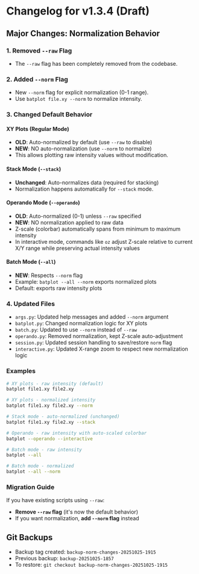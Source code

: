 # Changelog for v1.3.4 (Draft)

## Major Changes: Normalization Behavior

### 1. Removed `--raw` Flag
- The `--raw` flag has been completely removed from the codebase.

### 2. Added `--norm` Flag
- New `--norm` flag for explicit normalization (0-1 range).
- Use `batplot file.xy --norm` to normalize intensity.

### 3. Changed Default Behavior

#### XY Plots (Regular Mode)
- **OLD**: Auto-normalized by default (use `--raw` to disable)
- **NEW**: NO auto-normalization (use `--norm` to normalize)
- This allows plotting raw intensity values without modification.

#### Stack Mode (`--stack`)
- **Unchanged**: Auto-normalizes data (required for stacking)
- Normalization happens automatically for `--stack` mode.

#### Operando Mode (`--operando`)
- **OLD**: Auto-normalized (0-1) unless `--raw` specified
- **NEW**: NO normalization applied to raw data
- Z-scale (colorbar) automatically spans from minimum to maximum intensity
- In interactive mode, commands like `oz` adjust Z-scale relative to current X/Y range while preserving actual intensity values

#### Batch Mode (`--all`)
- **NEW**: Respects `--norm` flag
- Example: `batplot --all --norm` exports normalized plots
- Default: exports raw intensity plots

### 4. Updated Files
- `args.py`: Updated help messages and added `--norm` argument
- `batplot.py`: Changed normalization logic for XY plots
- `batch.py`: Updated to use `--norm` instead of `--raw`
- `operando.py`: Removed normalization, kept Z-scale auto-adjustment
- `session.py`: Updated session handling to save/restore `norm` flag
- `interactive.py`: Updated X-range zoom to respect new normalization logic

### Examples

```bash
# XY plots - raw intensity (default)
batplot file1.xy file2.xy

# XY plots - normalized intensity
batplot file1.xy file2.xy --norm

# Stack mode - auto-normalized (unchanged)
batplot file1.xy file2.xy --stack

# Operando - raw intensity with auto-scaled colorbar
batplot --operando --interactive

# Batch mode - raw intensity
batplot --all

# Batch mode - normalized
batplot --all --norm
```

### Migration Guide
If you have existing scripts using `--raw`:
- **Remove `--raw` flag** (it's now the default behavior)
- If you want normalization, **add `--norm` flag** instead

## Git Backups
- Backup tag created: `backup-norm-changes-20251025-1915`
- Previous backup: `backup-20251025-1857`
- To restore: `git checkout backup-norm-changes-20251025-1915`
